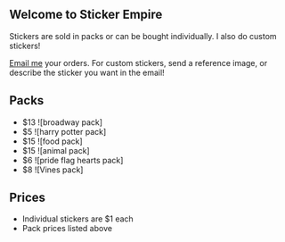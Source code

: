 ## Welcome to Sticker Empire

Stickers are sold in packs or can be bought individually. I also do custom stickers!

[Email me](mailto:StickerEmpire@liskfamily.com) your orders. For custom stickers, send a reference image, or describe the sticker you want in the email! 


## Packs

- $13 ![broadway pack]
- $5 ![harry potter pack]
- $15 ![food pack]
- $15 ![animal pack]
- $6 ![pride flag hearts pack]
- $8 ![Vines pack]

## Prices

- Individual stickers are $1 each
- Pack prices listed above
